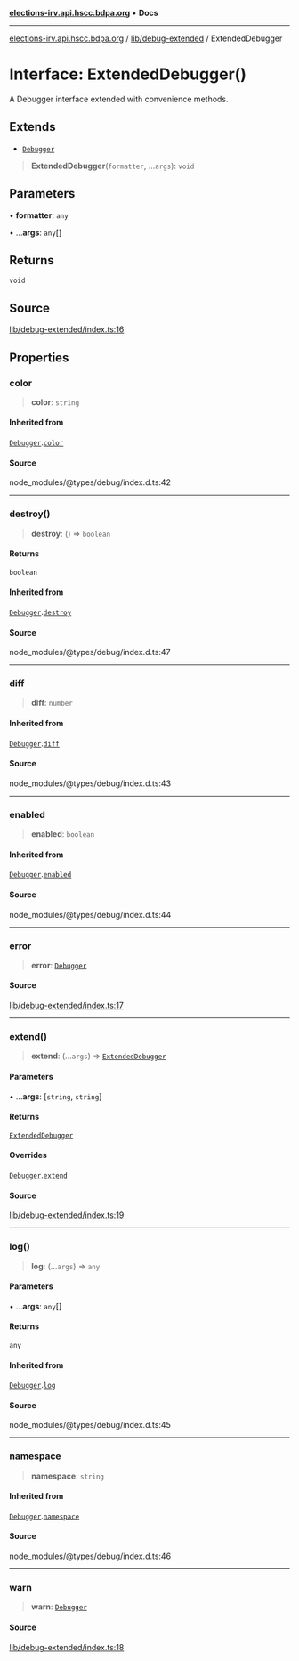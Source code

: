 [**elections-irv.api.hscc.bdpa.org**](../../../README.md) • **Docs**

***

[elections-irv.api.hscc.bdpa.org](../../../README.md) / [lib/debug-extended](../README.md) / ExtendedDebugger

# Interface: ExtendedDebugger()

A Debugger interface extended with convenience methods.

## Extends

- [`Debugger`](Debugger.md)

> **ExtendedDebugger**(`formatter`, ...`args`): `void`

## Parameters

• **formatter**: `any`

• ...**args**: `any`[]

## Returns

`void`

## Source

[lib/debug-extended/index.ts:16](https://github.com/Xunnamius/elections_irv.api.hscc.bdpa.org/blob/c917ea60595d63d322e4038beb12d08f7d64cdd2/lib/debug-extended/index.ts#L16)

## Properties

### color

> **color**: `string`

#### Inherited from

[`Debugger`](Debugger.md).[`color`](Debugger.md#color)

#### Source

node\_modules/@types/debug/index.d.ts:42

***

### destroy()

> **destroy**: () => `boolean`

#### Returns

`boolean`

#### Inherited from

[`Debugger`](Debugger.md).[`destroy`](Debugger.md#destroy)

#### Source

node\_modules/@types/debug/index.d.ts:47

***

### diff

> **diff**: `number`

#### Inherited from

[`Debugger`](Debugger.md).[`diff`](Debugger.md#diff)

#### Source

node\_modules/@types/debug/index.d.ts:43

***

### enabled

> **enabled**: `boolean`

#### Inherited from

[`Debugger`](Debugger.md).[`enabled`](Debugger.md#enabled)

#### Source

node\_modules/@types/debug/index.d.ts:44

***

### error

> **error**: [`Debugger`](Debugger.md)

#### Source

[lib/debug-extended/index.ts:17](https://github.com/Xunnamius/elections_irv.api.hscc.bdpa.org/blob/c917ea60595d63d322e4038beb12d08f7d64cdd2/lib/debug-extended/index.ts#L17)

***

### extend()

> **extend**: (...`args`) => [`ExtendedDebugger`](ExtendedDebugger.md)

#### Parameters

• ...**args**: [`string`, `string`]

#### Returns

[`ExtendedDebugger`](ExtendedDebugger.md)

#### Overrides

[`Debugger`](Debugger.md).[`extend`](Debugger.md#extend)

#### Source

[lib/debug-extended/index.ts:19](https://github.com/Xunnamius/elections_irv.api.hscc.bdpa.org/blob/c917ea60595d63d322e4038beb12d08f7d64cdd2/lib/debug-extended/index.ts#L19)

***

### log()

> **log**: (...`args`) => `any`

#### Parameters

• ...**args**: `any`[]

#### Returns

`any`

#### Inherited from

[`Debugger`](Debugger.md).[`log`](Debugger.md#log)

#### Source

node\_modules/@types/debug/index.d.ts:45

***

### namespace

> **namespace**: `string`

#### Inherited from

[`Debugger`](Debugger.md).[`namespace`](Debugger.md#namespace)

#### Source

node\_modules/@types/debug/index.d.ts:46

***

### warn

> **warn**: [`Debugger`](Debugger.md)

#### Source

[lib/debug-extended/index.ts:18](https://github.com/Xunnamius/elections_irv.api.hscc.bdpa.org/blob/c917ea60595d63d322e4038beb12d08f7d64cdd2/lib/debug-extended/index.ts#L18)
